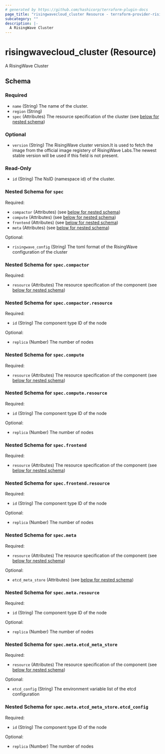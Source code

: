 ```yaml
---
# generated by https://github.com/hashicorp/terraform-plugin-docs
page_title: "risingwavecloud_cluster Resource - terraform-provider-risingwavecloud"
subcategory: ""
description: |-
  A RisingWave Cluster
---
```


# risingwavecloud_cluster (Resource)

A RisingWave Cluster



<!-- schema generated by tfplugindocs -->
## Schema

### Required

- `name` (String) The name of the cluster.
- `region` (String)
- `spec` (Attributes) The resource specification of the cluster (see [below for nested schema](#nestedatt--spec))

### Optional

- `version` (String) The RisingWave cluster version.It is used to fetch the image from the official image registery of RisingWave Labs.The newest stable version will be used if this field is not present.

### Read-Only

- `id` (String) The NsID (namespace id) of the cluster.

<a id="nestedatt--spec"></a>
### Nested Schema for `spec`

Required:

- `compactor` (Attributes) (see [below for nested schema](#nestedatt--spec--compactor))
- `compute` (Attributes) (see [below for nested schema](#nestedatt--spec--compute))
- `frontend` (Attributes) (see [below for nested schema](#nestedatt--spec--frontend))
- `meta` (Attributes) (see [below for nested schema](#nestedatt--spec--meta))

Optional:

- `risingwave_config` (String) The toml format of the RisingWave configuration of the cluster

<a id="nestedatt--spec--compactor"></a>
### Nested Schema for `spec.compactor`

Required:

- `resource` (Attributes) The resource specification of the component (see [below for nested schema](#nestedatt--spec--compactor--resource))

<a id="nestedatt--spec--compactor--resource"></a>
### Nested Schema for `spec.compactor.resource`

Required:

- `id` (String) The component type ID of the node

Optional:

- `replica` (Number) The number of nodes



<a id="nestedatt--spec--compute"></a>
### Nested Schema for `spec.compute`

Required:

- `resource` (Attributes) The resource specification of the component (see [below for nested schema](#nestedatt--spec--compute--resource))

<a id="nestedatt--spec--compute--resource"></a>
### Nested Schema for `spec.compute.resource`

Required:

- `id` (String) The component type ID of the node

Optional:

- `replica` (Number) The number of nodes



<a id="nestedatt--spec--frontend"></a>
### Nested Schema for `spec.frontend`

Required:

- `resource` (Attributes) The resource specification of the component (see [below for nested schema](#nestedatt--spec--frontend--resource))

<a id="nestedatt--spec--frontend--resource"></a>
### Nested Schema for `spec.frontend.resource`

Required:

- `id` (String) The component type ID of the node

Optional:

- `replica` (Number) The number of nodes



<a id="nestedatt--spec--meta"></a>
### Nested Schema for `spec.meta`

Required:

- `resource` (Attributes) The resource specification of the component (see [below for nested schema](#nestedatt--spec--meta--resource))

Optional:

- `etcd_meta_store` (Attributes) (see [below for nested schema](#nestedatt--spec--meta--etcd_meta_store))

<a id="nestedatt--spec--meta--resource"></a>
### Nested Schema for `spec.meta.resource`

Required:

- `id` (String) The component type ID of the node

Optional:

- `replica` (Number) The number of nodes


<a id="nestedatt--spec--meta--etcd_meta_store"></a>
### Nested Schema for `spec.meta.etcd_meta_store`

Required:

- `resource` (Attributes) The resource specification of the component (see [below for nested schema](#nestedatt--spec--meta--etcd_meta_store--resource))

Optional:

- `etcd_config` (String) The environment variable list of the etcd configuration

<a id="nestedatt--spec--meta--etcd_meta_store--resource"></a>
### Nested Schema for `spec.meta.etcd_meta_store.etcd_config`

Required:

- `id` (String) The component type ID of the node

Optional:

- `replica` (Number) The number of nodes
